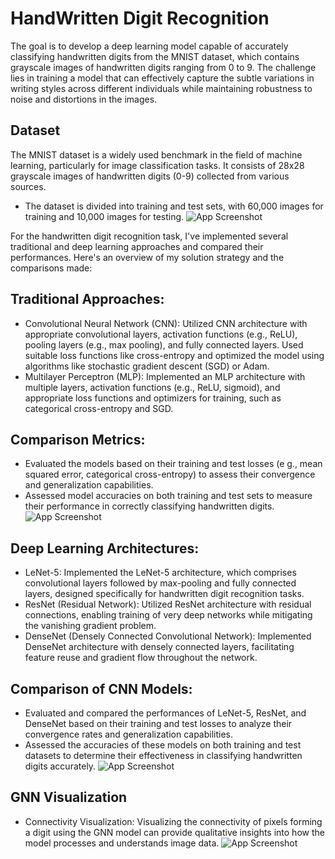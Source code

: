 # HandWritten Digit Recognition
The goal is to develop a deep learning model capable of accurately classifying handwritten
digits from the MNIST dataset, which contains grayscale images of handwritten digits ranging from 0
to 9. The challenge lies in training a model that can effectively capture the subtle variations in writing
styles across different individuals while maintaining robustness to noise and distortions in the images.

## Dataset
The MNIST dataset is a widely used benchmark in the field of machine learning, particularly for
image classification tasks. It consists of 28x28 grayscale images of handwritten digits (0-9) collected
from various sources. 
* The dataset is divided into training and test sets, with 60,000 images for training and 10,000 images for testing.
![App Screenshot](kjj)

For the handwritten digit recognition task, I've implemented several traditional
and deep learning approaches and compared their performances. Here's an
overview of my solution strategy and the comparisons made:
## Traditional Approaches:

* Convolutional Neural Network (CNN): Utilized CNN architecture with appropriate convolutional layers, activation functions (e.g., ReLU), pooling layers (e.g., max pooling), and fully connected layers. Used suitable loss functions like cross-entropy and optimized the model using algorithms like stochastic gradient descent (SGD) or Adam.
* Multilayer Perceptron (MLP): Implemented an MLP architecture with multiple layers, activation functions (e.g., ReLU, sigmoid), and appropriate loss functions and optimizers for training, such as categorical cross-entropy and SGD.

## Comparison Metrics:

* Evaluated the models based on their training and test losses (e g., mean squared error, categorical cross-entropy) to assess their convergence and generalization capabilities.
* Assessed model accuracies on both training and test sets to measure their performance in correctly classifying handwritten digits.
![App Screenshot](kjj)

## Deep Learning Architectures:

* LeNet-5: Implemented the LeNet-5 architecture, which comprises convolutional layers followed by max-pooling and fully connected layers, designed specifically for handwritten digit recognition tasks.
* ResNet (Residual Network): Utilized ResNet architecture with residual connections, enabling training of very deep networks while mitigating the vanishing gradient problem.
* DenseNet (Densely Connected Convolutional Network): Implemented DenseNet architecture with densely connected layers, facilitating feature reuse and gradient flow throughout the network.

## Comparison of CNN Models:

* Evaluated and compared the performances of LeNet-5, ResNet, and DenseNet based on their training and test losses to analyze their convergence rates and generalization capabilities.
* Assessed the accuracies of these models on both training and test datasets to determine their effectiveness in classifying handwritten digits accurately.
![App Screenshot](kjj)

## GNN Visualization
* Connectivity Visualization: Visualizing the connectivity of pixels forming a digit
using the GNN model can provide qualitative insights into how the model processes
and understands image data.
![App Screenshot](kjj)
